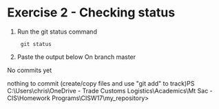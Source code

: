 # Exercise 2 - Checking status

1. Run the git status command

        git status

2. Paste the output below
On branch master

No commits yet

nothing to commit (create/copy files and use "git add" to track)PS C:\Users\chris\OneDrive - Trade Customs Logistics\Academics\Mt Sac - CIS\Homework Programs\CISW17\my_repository>    
